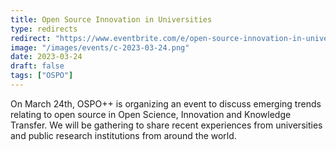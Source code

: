 ```yaml
---
title: Open Source Innovation in Universities
type: redirects
redirect: "https://www.eventbrite.com/e/open-source-innovation-in-universities-tickets-535445500907"
image: "/images/events/c-2023-03-24.png"
date: 2023-03-24
draft: false
tags: ["OSPO"]
---
```


On March 24th, OSPO++ is organizing an event to discuss emerging trends relating to open source in Open Science, Innovation and Knowledge Transfer. We will be gathering to share recent experiences from universities and public research institutions from around the world.